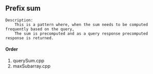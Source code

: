 ## Prefix sum

```
Description:
    This is a pattern where, when the sum needs to be computed frequently based on the query,
    The sum is precomputed and as a query response precomputed response is returned.
```

#### Order

1.  querySum.cpp
2.  maxSubarray.cpp
